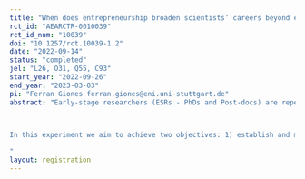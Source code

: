 ```yaml
---
title: "When does entrepreneurship broaden scientists’ careers beyond economic impact?"
rct_id: "AEARCTR-0010039"
rct_id_num: "10039"
doi: "10.1257/rct.10039-1.2"
date: "2022-09-14"
status: "completed"
jel: "L26, O31, Q55, C93"
start_year: "2022-09-26"
end_year: "2023-03-03"
pi: "Ferran Giones ferran.giones@eni.uni-stuttgart.de"
abstract: "Early-stage researchers (ESRs - PhDs and Post-docs) are repeatedly touted as an untapped source of high-potential entrepreneurship. However, most entrepreneurship initiatives have either focused on undergraduate students or on consolidated scientists (PIs and professors). We argue that attempts to translate these initiatives to engage early-stage researchers (ESRs) are missing the positive impact of entrepreneurship beyond the direct commercialization of scientific outputs.
 
In this experiment we aim to achieve two objectives: 1) establish and measure the effect size of a narrow view of entrepreneurship as a linear – patent-centric – science commercialization path for ESRs, and 2) identify to what extent framing the alignment between ESRs’ social identity and the framing of an entrepreneurship training intervention can increase the likelihood of a) engaging in entrepreneurial training activities, b) the adherence to such activities.
"
layout: registration
---
```


